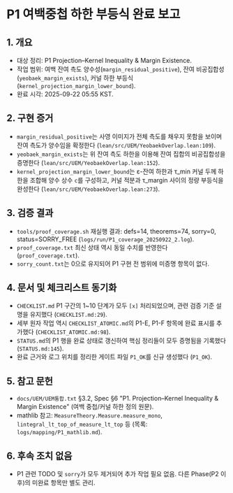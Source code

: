 # P1 여백중첩 하한 부등식 완료 보고

## 1. 개요
- 대상 정리: P1 Projection–Kernel Inequality & Margin Existence.
- 작업 범위: 여백 잔여 측도 양수성(`margin_residual_positive`), 잔여 비공집합성(`yeobaek_margin_exists`), 커널 하한 부등식(`kernel_projection_margin_lower_bound`).
- 완료 시각: 2025-09-22 05:55 KST.

## 2. 구현 증거
- `margin_residual_positive`는 사영 이미지가 전체 측도를 채우지 못함을 보이며 잔여 측도가 양수임을 확정한다 (`lean/src/UEM/YeobaekOverlap.lean:109`).
- `yeobaek_margin_exists`는 위 잔여 측도 하한을 이용해 잔여 집합의 비공집합성을 증명한다 (`lean/src/UEM/YeobaekOverlap.lean:152`).
- `kernel_projection_margin_lower_bound`는 ε-잔여 하한과 τ_min 커널 두께 하한을 조합해 양수 상수 `c`를 구성하고, 커널 적분과 τ_margin 사이의 정량 부등식을 완성한다 (`lean/src/UEM/YeobaekOverlap.lean:273`).

## 3. 검증 결과
- `tools/proof_coverage.sh` 재실행 결과: defs=14, theorems=74, sorry=0, status=SORRY_FREE (`logs/run/P1_coverage_20250922_2.log`).
- `proof_coverage.txt` 최신 상태 역시 동일 수치를 반영한다 (`proof_coverage.txt`).
- `sorry_count.txt`는 0으로 유지되어 P1 구현 전 범위에 미증명 항목이 없다.

## 4. 문서 및 체크리스트 동기화
- `CHECKLIST.md` P1 구간의 1~10 단계가 모두 `[x]` 처리되었으며, 관련 검증 기준 설명을 유지했다 (`CHECKLIST.md:29`).
- 세부 원자 작업 역시 `CHECKLIST_ATOMIC.md`의 P1-E, P1-F 항목에 완료 표시를 추가했다 (`CHECKLIST_ATOMIC.md:98`).
- `STATUS.md`의 P1 행을 완료 상태로 갱신하여 핵심 정리들이 모두 증명됨을 기록했다 (`STATUS.md:145`).
- 완료 근거와 로그 위치를 정리한 게이트 파일 `P1_OK`를 신규 생성했다 (`P1_OK`).

## 5. 참고 문헌
- `docs/UEM/UEM통합.txt` §3.2, Spec §6 "P1. Projection–Kernel Inequality & Margin Existence" (여백 중첩/커널 하한 정의 원문).
- mathlib 참고: `MeasureTheory.Measure.measure_mono`, `lintegral_lt_top_of_measure_lt_top` 등 (목록: `logs/mapping/P1_mathlib.md`).

## 6. 후속 조치 없음
- P1 관련 TODO 및 `sorry`가 모두 제거되어 추가 작업 필요 없음. 다른 Phase(P2 이후)의 미완료 항목만 별도 관리.
